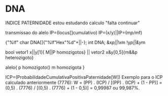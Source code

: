 # DNA
INDICE PATERNIDADE
estou estudando calculo
"falta continuar"

transmissao do alelo
IP=(locus[]cumulativo)
IP=(x/y)||IP=(m*p/m*f)

{"%lf" 
char DNA[]{"%lf"Hex"%d"+||-};
int DNA;
&x*p||!x*m
!y*p||&y*m

bool
vetor1 x||y[1]{ M||P homozigotos}
||
vetor2 x&y[0,5]{m&&p heterozigoto} 

alelo{
p homozigoto() 
m homozigota
}

ICP=(ProbabilidadeCumulativaPositivaPaternidade[W])
Exemplo para o ICP calculado anteriormente (7776): W = (PP) . (ICP) / [(PP) . (ICP) + (1 - PP)] = (0,5) . (7776) / [(0,5) . (7776) + (1 - 0,5)] = 0,99987 ou 99,987%.
